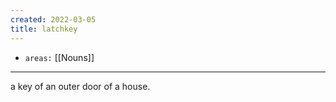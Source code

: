 ```yaml
---
created: 2022-03-05
title: latchkey
---
```


- `areas:` [[Nouns]]

---

a key of an outer door of a house.
